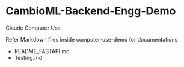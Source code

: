 # CambioML-Backend-Engg-Demo
Claude Computer Use

Refer Markdown files inside computer-use-demo for documentations
- README_FASTAPI.md
- Testing.md
